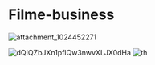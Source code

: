 # Filme-business

![attachment_1024452271](https://user-images.githubusercontent.com/86233883/122845843-da41b000-d304-11eb-873b-748a844b0c8f.jpeg)

![dQIQZbJXn1pflQw3nwvXLJX0dHa](https://user-images.githubusercontent.com/86233883/122845935-1412b680-d305-11eb-8a7d-ac8d1947a972.jpg)
![th](https://user-images.githubusercontent.com/86233883/122846033-4b816300-d305-11eb-9230-102e7415690b.jpg)
